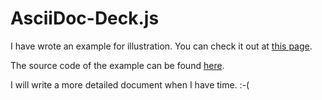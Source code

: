 AsciiDoc-Deck.js
================

I have wrote an example for illustration. You can check it out at [this page](http://houqp.github.com/asciidoc-deckjs/example.html).

The source code of the example can be found [here](http://houqp.github.com/asciidoc-deckjs/example.asciidoc).

I will write a more detailed document when I have time. :-(
